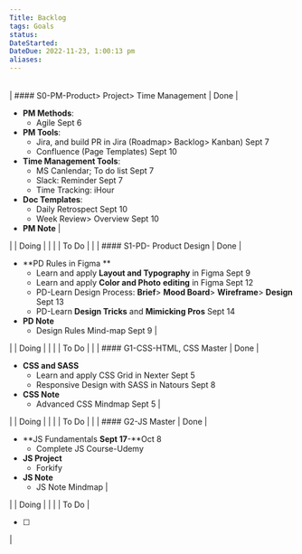 ```yaml
---
Title: Backlog
tags: Goals
status:
DateStarted:
DateDue: 2022-11-23, 1:00:13 pm
aliases:
---
```


|     |     |     |
| --- | --- | --- |

| #### S0-PM-Product> Project> Time Management
| Done |

- **PM Methods**:
  - Agile Sept 6
- **PM Tools**:
  - Jira, and build PR in Jira (Roadmap> Backlog> Kanban) Sept 7
  - Confluence (Page Templates) Sept 10
- **Time Management Tools**:
  - MS Canlendar; To do list Sept 7
  - Slack: Reminder Sept 7
  - Time Tracking: iHour
- **Doc Templates**:
  - Daily Retrospect Sept 10
  - Week Review> Overview Sept 10
- **PM Note**
  |

| | Doing |
|
| | To Do | |
| #### S1-PD- Product Design
| Done |

- **PD Rules in Figma **
  - Learn and apply **Layout and Typography** in Figma Sept 9
  - Learn and apply **Color and Photo** **editing** in Figma Sept 12
  - PD-Learn Design Process: **Brief**> **Mood Board**> **Wireframe**> **Design** Sept 13
  - PD-Learn **Design Tricks** and **Mimicking Pros** Sept 14
- **PD Note**
  - Design Rules Mind-map Sept 9
    |

| | Doing | |
| | To Do | |
| #### G1-CSS-HTML, CSS Master
| Done |

- **CSS and SASS**
  - Learn and apply CSS Grid in Nexter Sept 5
  - Responsive Design with SASS in Natours Sept 8
- **CSS Note**
  - Advanced CSS Mindmap Sept 5
    |

| | Doing |
|
| | To Do | |
| #### G2-JS Master
| Done |

- **JS Fundamentals **Sept 17**-**Oct 8
  - Complete JS Course-Udemy
- **JS Project**
  - Forkify
- **JS Note**
  - JS Note Mindmap
    |

| | Doing | |
| | To Do |

- [ ]

|

